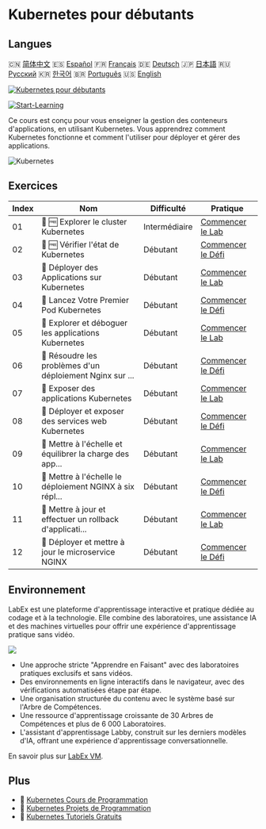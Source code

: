 # Kubernetes pour débutants

## Langues

🇨🇳 [简体中文](README_zh.md) 🇪🇸 [Español](README_es.md) 🇫🇷 [Français](README_fr.md) 🇩🇪 [Deutsch](README_de.md) 🇯🇵 [日本語](README_ja.md) 🇷🇺 [Русский](README_ru.md) 🇰🇷 [한국어](README_ko.md) 🇧🇷 [Português](README_pt.md) 🇺🇸 [English](README.md) 

[![Kubernetes pour débutants](https://cover-creator.labex.io/kubernetes-for-beginners.png?lang=fr)](https://labex.io/fr/courses/kubernetes-for-beginners)

[![Start-Learning](https://img.shields.io/badge/Start-Learning-whitesmoke?style=for-the-badge)](https://labex.io/fr/courses/kubernetes-for-beginners)

Ce cours est conçu pour vous enseigner la gestion des conteneurs d'applications, en utilisant Kubernetes. Vous apprendrez comment Kubernetes fonctionne et comment l'utiliser pour déployer et gérer des applications.

![Kubernetes](https://img.shields.io/badge/Kubernetes-whitesmoke?style=for-the-badge&logo=kubernetes)


## Exercices

|   Index | Nom                                                       | Difficulté    | Pratique                                                                                                                                 |
|---------|-----------------------------------------------------------|---------------|------------------------------------------------------------------------------------------------------------------------------------------|
|      01 | 📖 🆓 Explorer le cluster Kubernetes                      | Intermédiaire | <a target='_blank' href='https://labex.io/fr/tutorials/kubernetes-explore-the-kubernetes-cluster-434519'>Commencer le Lab</a>            |
|      02 | 🎯 🆓 Vérifier l'état de Kubernetes                       | Débutant      | <a target='_blank' href='https://labex.io/fr/labs/kubernetes-check-kubernetes-status-434775'>Commencer le Défi</a>                       |
|      03 | 📖  Déployer des Applications sur Kubernetes              | Débutant      | <a target='_blank' href='https://labex.io/fr/tutorials/kubernetes-deploy-applications-on-kubernetes-434644'>Commencer le Lab</a>         |
|      04 | 🎯  Lancez Votre Premier Pod Kubernetes                   | Débutant      | <a target='_blank' href='https://labex.io/fr/tutorials/kubernetes-launch-your-first-kubernetes-pod-434769'>Commencer le Défi</a>         |
|      05 | 📖  Explorer et déboguer les applications Kubernetes      | Débutant      | <a target='_blank' href='https://labex.io/fr/tutorials/kubernetes-explore-and-debug-kubernetes-applications-434645'>Commencer le Lab</a> |
|      06 | 🎯  Résoudre les problèmes d'un déploiement Nginx sur ... | Débutant      | <a target='_blank' href='https://labex.io/fr/labs/kubernetes-troubleshoot-kubernetes-nginx-deployment-434782'>Commencer le Défi</a>      |
|      07 | 📖  Exposer des applications Kubernetes                   | Débutant      | <a target='_blank' href='https://labex.io/fr/tutorials/kubernetes-expose-kubernetes-applications-434647'>Commencer le Lab</a>            |
|      08 | 🎯  Déployer et exposer des services web Kubernetes       | Débutant      | <a target='_blank' href='https://labex.io/fr/labs/kubernetes-deploy-and-expose-kubernetes-web-services-434804'>Commencer le Défi</a>     |
|      09 | 📖  Mettre à l'échelle et équilibrer la charge des app... | Débutant      | <a target='_blank' href='https://labex.io/fr/tutorials/kubernetes-scale-and-load-balance-applications-434648'>Commencer le Lab</a>       |
|      10 | 🎯  Mettre à l'échelle le déploiement NGINX à six répl... | Débutant      | <a target='_blank' href='https://labex.io/fr/labs/kubernetes-scale-nginx-deployment-to-six-replicas-434818'>Commencer le Défi</a>        |
|      11 | 📖  Mettre à jour et effectuer un rollback d'applicati... | Débutant      | <a target='_blank' href='https://labex.io/fr/tutorials/kubernetes-update-and-rollback-applications-434649'>Commencer le Lab</a>          |
|      12 | 🎯  Déployer et mettre à jour le microservice NGINX       | Débutant      | <a target='_blank' href='https://labex.io/fr/tutorials/kubernetes-deploy-and-update-nginx-microservice-434821'>Commencer le Défi</a>     |

## Environnement

LabEx est une plateforme d'apprentissage interactive et pratique dédiée au codage et à la technologie. Elle combine des laboratoires, une assistance IA et des machines virtuelles pour offrir une expérience d'apprentissage pratique sans vidéo.

![](https://tutorial-screenshot.getvm.io/images/vm-1725247253.png)

- Une approche stricte "Apprendre en Faisant" avec des laboratoires pratiques exclusifs et sans vidéos.
- Des environnements en ligne interactifs dans le navigateur, avec des vérifications automatisées étape par étape.
- Une organisation structurée du contenu avec le système basé sur l'Arbre de Compétences.
- Une ressource d'apprentissage croissante de 30 Arbres de Compétences et plus de 6 000 Laboratoires.
- L'assistant d'apprentissage Labby, construit sur les derniers modèles d'IA, offrant une expérience d'apprentissage conversationnelle.

En savoir plus sur [LabEx VM](https://support.labex.io/using-labex/virtual-machine).

## Plus

- 🔗 [Kubernetes Cours de Programmation](https://github.com/labex-labs/awesome-programming-courses)
- 🔗 [Kubernetes Projets de Programmation](https://github.com/labex-labs/awesome-programming-projects)
- 🔗 [Kubernetes Tutoriels Gratuits](https://github.com/labex-labs/kubernetes-free-tutorials)

